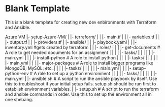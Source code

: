# Blank Template

This is a blank template for creating new dev enbironments with Terraform and Ansible.

[Azure VM](./setup-Azure-VM/)
|- setup-Azure-VM/
|  |- terraform/
|  |  |- main.tf
|  |  |- variables.tf
|  |  |- output.tf
|  |  |- providers.tf
|  |- ansible/
|  |  |- playbook.yaml
|  |  |- inventory.yml #gets created by terraform
|  |  |- roles/
|  |  |  |- get-documents # A role to get needed documents for an assignment
|  |  |  |  |- tasks/
|  |  |  |  |  |- main.yml
|  |  |  |- install-python # A role to install python
|  |  |  |  |- tasks/
|  |  |  |  |  |- main.yml
|  |  |  |- major-packages # A role to install bigger programs like MongoDB, MySQL, etc.
|  |  |  |  |- tasks/
|  |  |  |  |  |- main.yml
|  |  |  |- setup-python-env # A role to set up a python environment
|  |  |  |  |- tasks/
|  |  |  |  |  |- main.yml
|  |- ansible.sh # A script to run the ansible playbook by itself. Use this to troubleshoot if your initial setup fails. setup.sh should be run first to establish environment variables.
|  |- setup.sh # A script to run the terraform and ansible commands in order. Use this to set up the environment all in one shebang.
